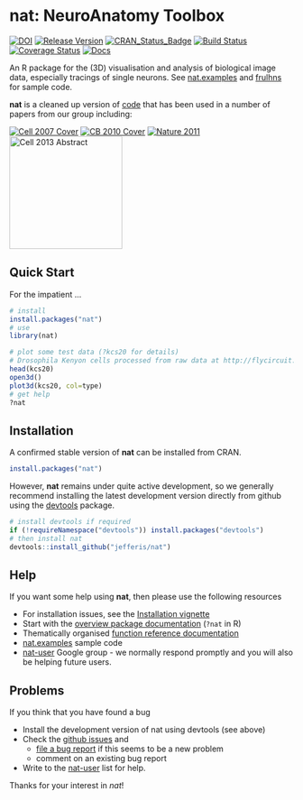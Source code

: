 # nat: NeuroAnatomy Toolbox
[![DOI](https://img.shields.io/badge/doi-10.5281%2Fzenodo.10171-blue.svg)](http://dx.doi.org/10.5281/zenodo.10171) 
[![Release Version](https://img.shields.io/github/release/jefferis/nat.svg)](https://github.com/jefferis/nat/releases/latest) 
[![CRAN_Status_Badge](http://www.r-pkg.org/badges/version/nat)](http://cran.r-project.org/package=nat) 
[![Build Status](https://img.shields.io/travis/jefferis/nat.svg)](https://travis-ci.org/jefferis/nat) 
[![Coverage Status](https://coveralls.io/repos/jefferis/nat/badge.svg?branch=master)](https://coveralls.io/r/jefferis/nat?branch=master)
[![Docs](https://img.shields.io/badge/docs-100%25-brightgreen.svg)](http://jefferis.github.io/nat/reference/)


An R package for the (3D) visualisation and analysis of biological image data, especially tracings of
single neurons. See [nat.examples](https://github.com/jefferis/nat.examples) and [frulhns](https://github.com/jefferis/frulhns) for sample code.

**nat** is a cleaned up version of [code](https://github.com/jefferis/AnalysisSuite) that has been used in a number of papers from our group including:

[![Cell 2007 Cover](http://www.cell.com/cms/attachment/602399/4753939/cov200h.gif "Olfactory Projection Neuron Mapping")](http://dx.doi.org/10.1016/j.cell.2007.01.040)
[![CB 2010 Cover](http://www.cell.com/cms/attachment/612001/4900537/cov200h.gif "fruitless Circuit Mapping")](http://dx.doi.org/10.1016/j.cub.2010.07.045)
[![Nature 2011](http://www.nature.com/nature/journal/v478/n7368/carousel/nature10428-f4.2.jpg "Food and Pheromone Integration")](http://dx.doi.org/10.1038/nature10428)
[<img src="http://www2.mrc-lmb.cam.ac.uk/wordpress/wp-content/uploads/Switch-altered_jefferis.jpg" alt="Cell 2013 Abstract" style="height: 200px;"/>](http://dx.doi.org/10.1016/j.cell.2013.11.025)

## Quick Start

For the impatient ...

```r
# install
install.packages("nat")
# use
library(nat)

# plot some test data (?kcs20 for details)
# Drosophila Kenyon cells processed from raw data at http://flycircuit.tw
head(kcs20)
open3d()
plot3d(kcs20, col=type)
# get help
?nat
```

## Installation

A confirmed stable version of **nat** can be installed from CRAN. 

```r
install.packages("nat")
````

However, **nat** remains under quite active development, so we generally
recommend installing the latest development version directly from github using
the [devtools](http://CRAN.R-project.org/package=devtools) package.

```r
# install devtools if required
if (!requireNamespace("devtools")) install.packages("devtools")
# then install nat
devtools::install_github("jefferis/nat")
```

## Help
If you want some help using **nat**, then please use the following resources

* For installation issues, see the [Installation vignette](http://jefferis.github.io/nat/articles/Installation.html)
* Start with the [overview package documentation](http://jefferis.github.io/nat/reference/nat-package.html) (`?nat` in R)
* Thematically organised [function reference documentation](http://jefferis.github.io/nat/reference/)
* [nat.examples](https://github.com/jefferis/nat.examples) sample code
* [nat-user](https://groups.google.com/forum/#!forum/nat-user) Google group - 
  we normally respond promptly and you will also be helping future users.

## Problems
If you think that you have found a bug

* Install the development version of nat using devtools (see above)
* Check the [github issues](https://github.com/jefferis/nat/issues?q=is%3Aissue) and 
  * [file a  bug report](https://github.com/jefferis/nat/issues/new) if this seems to be a new problem
  * comment on an existing bug report 
* Write to the [nat-user](https://groups.google.com/forum/#!forum/nat-user) list
  for help.

Thanks for your interest in *nat*!
